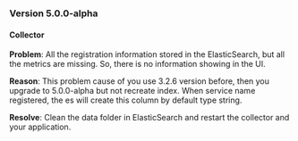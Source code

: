 ### Version 5.0.0-alpha
#### Collector
**Problem**: 
All the registration information stored in the ElasticSearch, but all the metrics are missing.
So, there is no information showing in the UI.

**Reason**:
This problem cause of you use 3.2.6 version before, then you upgrade to 5.0.0-alpha but not recreate index. 
When service name registered, the es will create this column by default type string.

**Resolve**:
Clean the data folder in ElasticSearch and restart the collector and your application.
